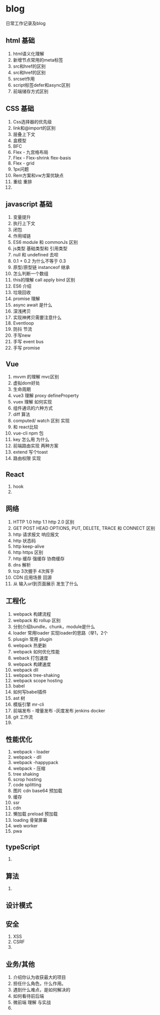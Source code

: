 # blog
日常工作记录及blog

## html 基础
1. html语义化理解
2. 新增节点常用的meta标签
3. src和href的区别
4. src和href的区别
5. srcset作用
6. script标签defer和async区别 
7. 前端储存方式区别 

## CSS 基础
1. Css选择器的优先级
2. link和@import的区别
3. 层叠上下文
4. 盒模型
5. BFC
6. Flex - 九宫格布局
7. Flex - Flex-shrink flex-basis
8. Flex - grid
9. 1px问题
10. Rem方案和vw方案优缺点 
11. 重绘 重排
12. 

## javascript 基础
1. 变量提升
2. 执行上下文
3. 闭包
4. 作用域链
5. ES6 module 和 commonJs 区别
6. js类型 基础类型和 引用类型
7. null 和 undefined 去呗
8. 0.1 + 0.2 为什么不等于 0.3
9. 原型/原型链 instanceof 继承
10. 怎么判断一个数组
11. this的理解 call apply bind 区别 
12. ES6 介绍
13. 垃圾回收
14. promise 理解
15. async await 是什么
16. 深浅拷贝
17. 实现神拷贝需要注意什么
18. Eventloop
19. 防抖 节流
20. 手写new 
21. 手写 event bus
22. 手写 promise


## Vue
1. mvvm 的理解 mvc区别
2. 虚拟dom好处
3. 生命周期
4. vue3 理解 proxy defineProperty
5. vuex 理解 如何实现
6. 组件通讯的六种方式
7. diff 算法
8. computed/ watch 区别 实现
9. 和 react比较
10. vue-cli npm 包
12. key 怎么用 为什么
13. 前端路由实现 两种方案
14. extend 写个toast
15. 路由权限 实现


## React

1. hook
2. 

## 网络
1. HTTP 1.0 http 1.1 http 2.0 区别
2. GET POST HEAD OPTIONS, PUT, DELETE, TRACE 和 CONNECT 区别
3. http 请求报文 响应报文
4. http 状态码
5. http keep-alive
6. http https 区别
7. http 缓存 强缓存 协商缓存
8. dns 解析
9. tcp 3次握手 4次挥手
10. CDN 应用场景 回源
11. 从 输入url到页面展示 发生了什么

## 工程化

1. webpack 构建流程
2. webpack 和 rollup 区别
3. 分别介绍bundle，chunk，module是什么
3. loader 常用loader 实现loader的思路（举1，2个
4. plusgin 常用 plugin 
5. webpack 热更新
6. webpack 如何优化性能
7. weback 打包速度
8. webpack 构建速度
7. webpack dll
8. webpack tree-shaking
9. webpack scope hosting
10. babel
11. 如何写babel插件
12. ast 树
13. 模版引擎 mr-cli
14. 前端发布 - 增量发布 -灰度发布 jenkins docker
15. git 工作流
16. 

## 性能优化
1. webpack - loader
2. webpack - dll
3. webpack -happypack
4. webpack - 压缩
5. tree shaking
6. scrop hosting
7. code splitting
8. 图片 cdn base64 预加载
9. 缓存
10. ssr
11. cdn
12. 懒加载 preload 预加载
13. loading 骨架屏幕
14. web worker
15. pwa

## typeScript
1. 

## 算法
1. 

## 设计模式

## 安全
1. XSS
2. CSRF
3. 

## 业务/其他

1. 介绍你认为收获最大的项目
2. 担任什么角色，什么作用。
3. 遇到什么难点，是如何解决的
4. 如何看待前后端
5. 微前端 理解 与实战
6. 
